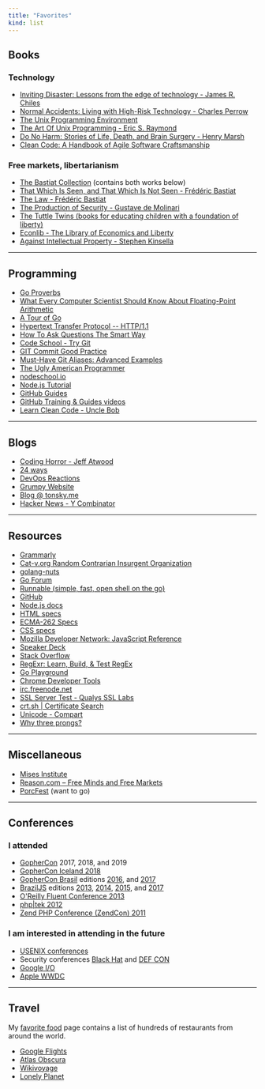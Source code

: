 ```yaml
---
title: "Favorites"
kind: list
---
```


## Books

### Technology
* [Inviting Disaster: Lessons from the edge of technology - James R. Chiles](https://www.amazon.com/Inviting-Disaster-Lessons-From-Technology/dp/0066620821)
* [Normal Accidents: Living with High-Risk Technology - Charles Perrow](https://www.amazon.com/Normal-Accidents-Living-Technologies-ebook/dp/B00CHRINUI)
* [The Unix Programming Environment](https://www.amazon.com/Unix-Programming-Environment-Prentice-Hall-Software/dp/013937681X)
* [The Art Of Unix Programming - Eric S. Raymond](http://catb.org/esr/writings/taoup/html/graphics/taoup.pdf)
* [Do No Harm: Stories of Life, Death, and Brain Surgery - Henry Marsh](https://www.amazon.com/Do-No-Harm-Stories-Surgery-ebook/dp/B00P5KFCW6/)
* [Clean Code: A Handbook of Agile Software Craftsmanship](https://www.amazon.com/Clean-Code-Handbook-Software-Craftsmanship-ebook/dp/B001GSTOAM/)

### Free markets, libertarianism
* [The Bastiat Collection](https://mises.org/library/bastiat-collection) (contains both works below)
* [That Which Is Seen, and That Which Is Not Seen - Frédéric Bastiat](https://mises.org/library/which-seen-and-which-not-seen)
* [The Law - Frédéric Bastiat](https://mises.org/library/law)
* [The Production of Security - Gustave de Molinari](https://mises.org/library/production-security-0)
* [The Tuttle Twins (books for educating children with a foundation of liberty)](https://tuttletwins.com/)
* [Econlib - The Library of Economics and Liberty](https://www.econlib.org)
* [Against Intellectual Property - Stephen Kinsella](https://mises.org/library/against-intellectual-property-0)

<hr />

## Programming
* [Go Proverbs](https://go-proverbs.github.io)
* [What Every Computer Scientist Should Know About Floating-Point Arithmetic](https://docs.oracle.com/cd/E19957-01/806-3568/ncg_goldberg.html)
* [A Tour of Go](https://tour.golang.org/)
* [Hypertext Transfer Protocol -- HTTP/1.1](https://tools.ietf.org/html/rfc2616)
* [How To Ask Questions The Smart Way](http://www.catb.org/esr/faqs/smart-questions.html)
* [Code School - Try Git](https://try.github.io/)
* [GIT Commit Good Practice](https://wiki.openstack.org/wiki/GitCommitMessages)
* [Must-Have Git Aliases: Advanced Examples](http://durdn.com/blog/2012/11/22/must-have-git-aliases-advanced-examples/)
* [The Ugly American Programmer](https://www.codinghorror.com/blog/2009/03/the-ugly-american-programmer.html)
* [nodeschool.io](https://nodeschool.io/)
* [Node.js Tutorial](https://blog.udemy.com/node-js-tutorial/)
* [GitHub Guides](https://guides.github.com/)
* [GitHub Training & Guides videos](https://www.youtube.com/user/GitHubGuides/)
* [Learn Clean Code - Uncle Bob](https://www.youtube.com/watch?v=SXkgYZw0evs)

<hr />

## Blogs

* [Coding Horror - Jeff Atwood](https://www.codinghorror.com/blog/)
* [24 ways](https://24ways.org/)
* [DevOps Reactions](https://devopsreactions.tumblr.com/)
* [Grumpy Website](https://grumpy.website)
* [Blog @ tonsky.me](https://tonsky.me)
* [Hacker News - Y Combinator](https://news.ycombinator.com/)

<hr />

## Resources
* [Grammarly](https://www.grammarly.com/)
* [Cat-v.org Random Contrarian Insurgent Organization](http://cat-v.org)
* [golang-nuts](https://groups.google.com/d/forum/golang-nuts)
* [Go Forum](https://forum.golangbridge.org)
* [Runnable (simple, fast, open shell on the go)](http://runnable.com/)
* [GitHub](https://github.com/)
* [Node.js docs](https://nodejs.org/api/)
* [HTML specs](https://www.w3.org/TR/html/)
* [ECMA-262 Specs](http://www.ecma-international.org/publications/files/ECMA-ST/Ecma-262.pdf)
* [CSS specs](https://www.w3.org/Style/CSS/)
* [Mozilla Developer Network: JavaScript Reference](https://developer.mozilla.org/en-US/docs/Web/JavaScript/Reference)
* [Speaker Deck](https://speakerdeck.com/)
* [Stack Overflow](https://stackoverflow.com/)
* [RegExr: Learn, Build, & Test RegEx](http://www.regexr.com/)
* [Go Playground](https://play.golang.org/)
* [Chrome Developer Tools](https://developer.chrome.com/devtools/index)
* [irc.freenode.net](https://freenode.net/)
* [SSL Server Test - Qualys SSL Labs](https://www.ssllabs.com/ssltest/)
* [crt.sh | Certificate Search](https://crt.sh)
* [Unicode - Compart](https://www.compart.com/en/unicode/)
* [Why three prongs?](http://amasci.com/amateur/whygnd.html)

<hr />

## Miscellaneous
* [Mises Institute](https://mises.org/)
* [Reason.com – Free Minds and Free Markets](https://reason.com/)
* [PorcFest](http://porcfest.com/) (want to go)

<hr />

## Conferences
### I attended
* [GopherCon](https://www.gophercon.com/) 2017, 2018, and 2019
* [GopherCon Iceland 2018](https://gophercon.is/)
* [GopherCon Brasil](https://gopherconbr.org/) editions
[2016](https://2016.gopherconbr.org/), and
[2017](https://2017.gopherconbr.org/)
* [BrazilJS](https://braziljs.org/) editions 
[2013](https://braziljs.org/conf/2013/),
[2014](https://braziljs.org/conf/2014/),
[2015](https://braziljs.org/conf/2015/), and
[2017](https://braziljs.org/conf/2017/)
* [O'Reilly Fluent Conference 2013](https://conferences.oreilly.com/fluent/fluent2013)
* [php|tek 2012](http://tek12.phparch.com)
* [Zend PHP Conference (ZendCon) 2011](https://joind.in/event/zendcon-2011/schedule/list)

### I am interested in attending in the future
* [USENIX conferences](https://www.usenix.org/conferences)
* Security conferences [Black Hat](https://www.blackhat.com) and [DEF CON](https://www.defcon.org)
* [Google I/O](https://events.google.com/io)
* [Apple WWDC](https://developer.apple.com/)

<hr />

## Travel
My <a href="/favorites/food">favorite food</a> page contains a list of hundreds of restaurants from around the world.

* [Google Flights](https://www.google.com/flights)
* [Atlas Obscura](https://www.atlasobscura.com)
* [Wikivoyage](https://en.wikivoyage.org/)
* [Lonely Planet](https://www.lonelyplanet.com)
